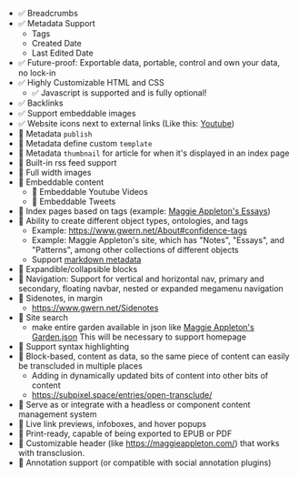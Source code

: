 - ✅ Breadcrumbs
- ✅ Metadata Support
    - Tags
    - Created Date
    - Last Edited Date
- ✅ Future-proof: Exportable data, portable, control and own your data, no lock-in
- ✅ Highly Customizable HTML and CSS
    - ✅ Javascript is supported and is fully optional!
- ✅ Backlinks
- ✅ Support embeddable images
- ✅ Website icons next to external links (Like this: [Youtube](https://youtube.com))
- 🔲 Metadata `publish`
- 🔲 Metadata define custom `template`
- 🔲 Metadata `thumbnail` for article for when it's displayed in an index page
- 🔲 Built-in rss feed support
- 🔲 Full width images
- 🔲 Embeddable content
    - 🔲 Embeddable Youtube Videos
    - 🔲 Embeddable Tweets
- 🔲 Index pages based on tags (example: [Maggie Appleton's Essays](https://maggieappleton.com/essays))
- 🔲 Ability to create different object types, ontologies, and tags
    - Example: https://www.gwern.net/About#confidence-tags
    - Example: Maggie Appleton's site, which has "Notes", "Essays", and "Patterns", among other collections of different objects
    - Support [markdown metadata](https://help.obsidian.md/Editing+and+formatting/Properties) 
- 🔲 Expandible/collapsible blocks
- 🔲 Navigation: Support for vertical and horizontal nav, primary and secondary, floating navbar, nested or expanded megamenu navigation
- 🔲 Sidenotes, in margin
    - https://www.gwern.net/Sidenotes
- 🔲 Site search
    - make entire garden available in json like [Maggie Appleton's Garden.json](https://maggieappleton.com/_next/data/yUhDOUNEYA1W3PsJNBhvU/garden.json) This will be necessary to support homepage
- 🔲 Support syntax highlighting
- 🔲 Block-based, content as data, so the same piece of content can easily be transcluded in multiple places
    - Adding in dynamically updated bits of content into other bits of content
    - https://subpixel.space/entries/open-transclude/
- 🔲 Serve as or integrate with a headless or component content management system
- 🔲 Live link previews, infoboxes, and hover popups
- 🔲 Print-ready, capable of being exported to EPUB or PDF
- 🔲 Customizable header (like https://maggieappleton.com/) that works with transclusion.
- 🔲 Annotation support (or compatible with social annotation plugins)